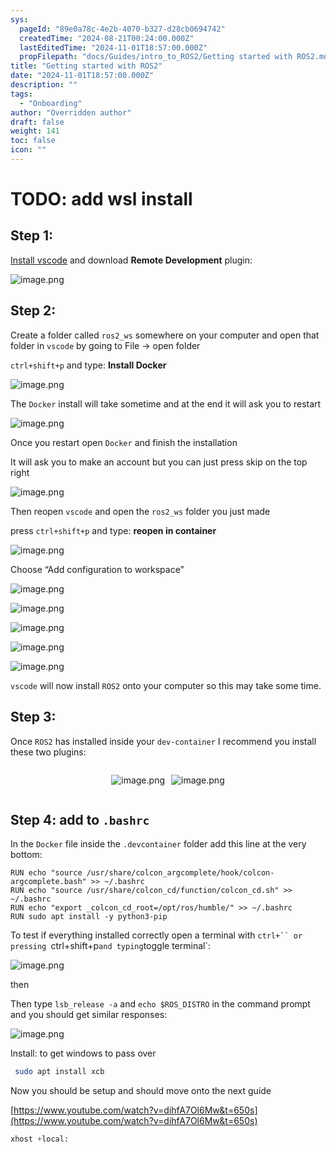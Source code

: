 ```yaml
---
sys:
  pageId: "89e0a78c-4e2b-4070-b327-d28cb0694742"
  createdTime: "2024-08-21T00:24:00.000Z"
  lastEditedTime: "2024-11-01T18:57:00.000Z"
  propFilepath: "docs/Guides/intro_to_ROS2/Getting started with ROS2.md"
title: "Getting started with ROS2"
date: "2024-11-01T18:57:00.000Z"
description: ""
tags:
  - "Onboarding"
author: "Overridden author"
draft: false
weight: 141
toc: false
icon: ""
---
```


# TODO: add wsl install

## Step 1:

[Install vscode](https://code.visualstudio.com/download) and download **Remote Development** plugin:

![image.png](https://prod-files-secure.s3.us-west-2.amazonaws.com/d518164a-d88e-44d1-a4ee-3adb3bd8bce0/efb52993-1881-4a40-b95e-6f020334f022/image.png?X-Amz-Algorithm=AWS4-HMAC-SHA256&X-Amz-Content-Sha256=UNSIGNED-PAYLOAD&X-Amz-Credential=ASIAZI2LB4666Q4FILEK%2F20250211%2Fus-west-2%2Fs3%2Faws4_request&X-Amz-Date=20250211T131618Z&X-Amz-Expires=3600&X-Amz-Security-Token=IQoJb3JpZ2luX2VjEL3%2F%2F%2F%2F%2F%2F%2F%2F%2F%2FwEaCXVzLXdlc3QtMiJIMEYCIQDJeayjbSBIYUiLJbTjsKKhV48f7l6V5pF%2FMZlYOqCNqwIhANVR5dxx9E156fi3sJdON3xhZDXKXCTUKH3RSD5pHNMxKogECNb%2F%2F%2F%2F%2F%2F%2F%2F%2F%2FwEQABoMNjM3NDIzMTgzODA1Igy39meLqDgTJ52rbxUq3APJc%2FncTOBQSDbnMTF5g2uusON1ELbYTu1Pcx3KJfkDGYIaJZdi5OOUHoAED61laR6GQtuelD42wgBmSCxzM4HWfcSjlgd06rHyWnEYs4JcefOUNcNHBm8Uf7TminunN6Dzkj28Ekhp3X4S%2BTKoCfqJ7Snt4vZWw09IsjCzB6aywaNtvDR3oodGWYjqgS52Gs1WvjrrV7c4eQhglbHZq1AqZ6Ua%2Fq3rFDRtA7ZaCO4m3%2BOycv5R2RUajG27ig90fPuvDFSLLHqeVzVgxE%2BWyQ5Rpc94VJcOXBgVRTB6pk7%2Bl9bPiQ6sIE05iPy%2FUkqy5OicN5JSo78nQzD819ecwyhd9taVN6%2BghFbinxl0zENuV5TYIxiauiIzlPQznz9KejlBolt5hvFHH8ckh9PtOyFWWEeLb7xVAmgHKVFDmES13%2BDBZXm5CknVluajeWf%2BcaARGmv3iHs8CZOhVrMe2kaVJcZu4Rd6y5kfC9ynBhIspXVCmh%2BbShFGcrcqoilBUTHoGwadxFGADWgwTEFIK%2FNwf425A93x3IZy%2BGZf3mhqq4SnXjZp97XDfxPZOuWT%2BDMKPX3mF97z%2FrOz%2BwhHJ%2FNKd7Q1cW9XGOzFdjO60aokcMe%2F0GLTCrqIY9CG%2BzD9ia29BjqkAYN5a94DBCJaWTPa8GIGFbEEnPn2N7CHjXv3hkcjt28mkWCNKqTsr7%2BxCgzfsOFH4zJ66pwL%2B2TPvWrecXVeBqD8B%2B3P4l747WcT%2FHdmT4gz4zNXBFXs9BospAUICMqBm1mVCZOwkx0MAM0KGMqkV6rqQ8lvgYmLLMiInB0jIeFEKSYMs6JsL2UaGTr%2F11jZnnSfKsAoxwDu3bI9reAT4TyoIcKz&X-Amz-Signature=6ac6b3b0706e511b903e23255bfe2c57d6830b3001f42048ae986cc141f4c3b7&X-Amz-SignedHeaders=host&x-id=GetObject)

## Step 2:

Create a folder called `ros2_ws` somewhere on your computer and open that folder in `vscode` by going to File → open folder 

`ctrl+shift+p` and type: **Install Docker**

![image.png](https://prod-files-secure.s3.us-west-2.amazonaws.com/d518164a-d88e-44d1-a4ee-3adb3bd8bce0/2269dc0e-1cd5-47ff-bceb-c04ad9b2eab0/image.png?X-Amz-Algorithm=AWS4-HMAC-SHA256&X-Amz-Content-Sha256=UNSIGNED-PAYLOAD&X-Amz-Credential=ASIAZI2LB4666Q4FILEK%2F20250211%2Fus-west-2%2Fs3%2Faws4_request&X-Amz-Date=20250211T131618Z&X-Amz-Expires=3600&X-Amz-Security-Token=IQoJb3JpZ2luX2VjEL3%2F%2F%2F%2F%2F%2F%2F%2F%2F%2FwEaCXVzLXdlc3QtMiJIMEYCIQDJeayjbSBIYUiLJbTjsKKhV48f7l6V5pF%2FMZlYOqCNqwIhANVR5dxx9E156fi3sJdON3xhZDXKXCTUKH3RSD5pHNMxKogECNb%2F%2F%2F%2F%2F%2F%2F%2F%2F%2FwEQABoMNjM3NDIzMTgzODA1Igy39meLqDgTJ52rbxUq3APJc%2FncTOBQSDbnMTF5g2uusON1ELbYTu1Pcx3KJfkDGYIaJZdi5OOUHoAED61laR6GQtuelD42wgBmSCxzM4HWfcSjlgd06rHyWnEYs4JcefOUNcNHBm8Uf7TminunN6Dzkj28Ekhp3X4S%2BTKoCfqJ7Snt4vZWw09IsjCzB6aywaNtvDR3oodGWYjqgS52Gs1WvjrrV7c4eQhglbHZq1AqZ6Ua%2Fq3rFDRtA7ZaCO4m3%2BOycv5R2RUajG27ig90fPuvDFSLLHqeVzVgxE%2BWyQ5Rpc94VJcOXBgVRTB6pk7%2Bl9bPiQ6sIE05iPy%2FUkqy5OicN5JSo78nQzD819ecwyhd9taVN6%2BghFbinxl0zENuV5TYIxiauiIzlPQznz9KejlBolt5hvFHH8ckh9PtOyFWWEeLb7xVAmgHKVFDmES13%2BDBZXm5CknVluajeWf%2BcaARGmv3iHs8CZOhVrMe2kaVJcZu4Rd6y5kfC9ynBhIspXVCmh%2BbShFGcrcqoilBUTHoGwadxFGADWgwTEFIK%2FNwf425A93x3IZy%2BGZf3mhqq4SnXjZp97XDfxPZOuWT%2BDMKPX3mF97z%2FrOz%2BwhHJ%2FNKd7Q1cW9XGOzFdjO60aokcMe%2F0GLTCrqIY9CG%2BzD9ia29BjqkAYN5a94DBCJaWTPa8GIGFbEEnPn2N7CHjXv3hkcjt28mkWCNKqTsr7%2BxCgzfsOFH4zJ66pwL%2B2TPvWrecXVeBqD8B%2B3P4l747WcT%2FHdmT4gz4zNXBFXs9BospAUICMqBm1mVCZOwkx0MAM0KGMqkV6rqQ8lvgYmLLMiInB0jIeFEKSYMs6JsL2UaGTr%2F11jZnnSfKsAoxwDu3bI9reAT4TyoIcKz&X-Amz-Signature=a66e68f68901a1b8d54478b1536deaa8aa9af0ffa8370e60c6037b8476ebc0eb&X-Amz-SignedHeaders=host&x-id=GetObject)

The `Docker` install will take sometime and at the end it will ask you to restart

![image.png](https://prod-files-secure.s3.us-west-2.amazonaws.com/d518164a-d88e-44d1-a4ee-3adb3bd8bce0/ed233f78-be33-4b1f-b89c-9c346c0e961e/image.png?X-Amz-Algorithm=AWS4-HMAC-SHA256&X-Amz-Content-Sha256=UNSIGNED-PAYLOAD&X-Amz-Credential=ASIAZI2LB4666Q4FILEK%2F20250211%2Fus-west-2%2Fs3%2Faws4_request&X-Amz-Date=20250211T131618Z&X-Amz-Expires=3600&X-Amz-Security-Token=IQoJb3JpZ2luX2VjEL3%2F%2F%2F%2F%2F%2F%2F%2F%2F%2FwEaCXVzLXdlc3QtMiJIMEYCIQDJeayjbSBIYUiLJbTjsKKhV48f7l6V5pF%2FMZlYOqCNqwIhANVR5dxx9E156fi3sJdON3xhZDXKXCTUKH3RSD5pHNMxKogECNb%2F%2F%2F%2F%2F%2F%2F%2F%2F%2FwEQABoMNjM3NDIzMTgzODA1Igy39meLqDgTJ52rbxUq3APJc%2FncTOBQSDbnMTF5g2uusON1ELbYTu1Pcx3KJfkDGYIaJZdi5OOUHoAED61laR6GQtuelD42wgBmSCxzM4HWfcSjlgd06rHyWnEYs4JcefOUNcNHBm8Uf7TminunN6Dzkj28Ekhp3X4S%2BTKoCfqJ7Snt4vZWw09IsjCzB6aywaNtvDR3oodGWYjqgS52Gs1WvjrrV7c4eQhglbHZq1AqZ6Ua%2Fq3rFDRtA7ZaCO4m3%2BOycv5R2RUajG27ig90fPuvDFSLLHqeVzVgxE%2BWyQ5Rpc94VJcOXBgVRTB6pk7%2Bl9bPiQ6sIE05iPy%2FUkqy5OicN5JSo78nQzD819ecwyhd9taVN6%2BghFbinxl0zENuV5TYIxiauiIzlPQznz9KejlBolt5hvFHH8ckh9PtOyFWWEeLb7xVAmgHKVFDmES13%2BDBZXm5CknVluajeWf%2BcaARGmv3iHs8CZOhVrMe2kaVJcZu4Rd6y5kfC9ynBhIspXVCmh%2BbShFGcrcqoilBUTHoGwadxFGADWgwTEFIK%2FNwf425A93x3IZy%2BGZf3mhqq4SnXjZp97XDfxPZOuWT%2BDMKPX3mF97z%2FrOz%2BwhHJ%2FNKd7Q1cW9XGOzFdjO60aokcMe%2F0GLTCrqIY9CG%2BzD9ia29BjqkAYN5a94DBCJaWTPa8GIGFbEEnPn2N7CHjXv3hkcjt28mkWCNKqTsr7%2BxCgzfsOFH4zJ66pwL%2B2TPvWrecXVeBqD8B%2B3P4l747WcT%2FHdmT4gz4zNXBFXs9BospAUICMqBm1mVCZOwkx0MAM0KGMqkV6rqQ8lvgYmLLMiInB0jIeFEKSYMs6JsL2UaGTr%2F11jZnnSfKsAoxwDu3bI9reAT4TyoIcKz&X-Amz-Signature=905b5ff9a1c2e792cf2a4f6fd06a68cf8b1c3876d3729a8eead257d2c839c7aa&X-Amz-SignedHeaders=host&x-id=GetObject)

Once you restart open `Docker` and finish the installation

It will ask you to make an account but you can just press skip on the top right

![image.png](https://prod-files-secure.s3.us-west-2.amazonaws.com/d518164a-d88e-44d1-a4ee-3adb3bd8bce0/21010ad9-1659-4fd9-9f59-9932a09b2a3d/image.png?X-Amz-Algorithm=AWS4-HMAC-SHA256&X-Amz-Content-Sha256=UNSIGNED-PAYLOAD&X-Amz-Credential=ASIAZI2LB4666Q4FILEK%2F20250211%2Fus-west-2%2Fs3%2Faws4_request&X-Amz-Date=20250211T131619Z&X-Amz-Expires=3600&X-Amz-Security-Token=IQoJb3JpZ2luX2VjEL3%2F%2F%2F%2F%2F%2F%2F%2F%2F%2FwEaCXVzLXdlc3QtMiJIMEYCIQDJeayjbSBIYUiLJbTjsKKhV48f7l6V5pF%2FMZlYOqCNqwIhANVR5dxx9E156fi3sJdON3xhZDXKXCTUKH3RSD5pHNMxKogECNb%2F%2F%2F%2F%2F%2F%2F%2F%2F%2FwEQABoMNjM3NDIzMTgzODA1Igy39meLqDgTJ52rbxUq3APJc%2FncTOBQSDbnMTF5g2uusON1ELbYTu1Pcx3KJfkDGYIaJZdi5OOUHoAED61laR6GQtuelD42wgBmSCxzM4HWfcSjlgd06rHyWnEYs4JcefOUNcNHBm8Uf7TminunN6Dzkj28Ekhp3X4S%2BTKoCfqJ7Snt4vZWw09IsjCzB6aywaNtvDR3oodGWYjqgS52Gs1WvjrrV7c4eQhglbHZq1AqZ6Ua%2Fq3rFDRtA7ZaCO4m3%2BOycv5R2RUajG27ig90fPuvDFSLLHqeVzVgxE%2BWyQ5Rpc94VJcOXBgVRTB6pk7%2Bl9bPiQ6sIE05iPy%2FUkqy5OicN5JSo78nQzD819ecwyhd9taVN6%2BghFbinxl0zENuV5TYIxiauiIzlPQznz9KejlBolt5hvFHH8ckh9PtOyFWWEeLb7xVAmgHKVFDmES13%2BDBZXm5CknVluajeWf%2BcaARGmv3iHs8CZOhVrMe2kaVJcZu4Rd6y5kfC9ynBhIspXVCmh%2BbShFGcrcqoilBUTHoGwadxFGADWgwTEFIK%2FNwf425A93x3IZy%2BGZf3mhqq4SnXjZp97XDfxPZOuWT%2BDMKPX3mF97z%2FrOz%2BwhHJ%2FNKd7Q1cW9XGOzFdjO60aokcMe%2F0GLTCrqIY9CG%2BzD9ia29BjqkAYN5a94DBCJaWTPa8GIGFbEEnPn2N7CHjXv3hkcjt28mkWCNKqTsr7%2BxCgzfsOFH4zJ66pwL%2B2TPvWrecXVeBqD8B%2B3P4l747WcT%2FHdmT4gz4zNXBFXs9BospAUICMqBm1mVCZOwkx0MAM0KGMqkV6rqQ8lvgYmLLMiInB0jIeFEKSYMs6JsL2UaGTr%2F11jZnnSfKsAoxwDu3bI9reAT4TyoIcKz&X-Amz-Signature=569329014057ee6eb21c77c094385f0f79e5b53de77ce9280843b8d7f159b4e0&X-Amz-SignedHeaders=host&x-id=GetObject)

Then reopen `vscode` and open the `ros2_ws` folder you just made

press `ctrl+shift+p` and type: **reopen in container**

![image.png](https://prod-files-secure.s3.us-west-2.amazonaws.com/d518164a-d88e-44d1-a4ee-3adb3bd8bce0/4e93b8c2-41ad-488c-8095-c74205196118/image.png?X-Amz-Algorithm=AWS4-HMAC-SHA256&X-Amz-Content-Sha256=UNSIGNED-PAYLOAD&X-Amz-Credential=ASIAZI2LB4666Q4FILEK%2F20250211%2Fus-west-2%2Fs3%2Faws4_request&X-Amz-Date=20250211T131618Z&X-Amz-Expires=3600&X-Amz-Security-Token=IQoJb3JpZ2luX2VjEL3%2F%2F%2F%2F%2F%2F%2F%2F%2F%2FwEaCXVzLXdlc3QtMiJIMEYCIQDJeayjbSBIYUiLJbTjsKKhV48f7l6V5pF%2FMZlYOqCNqwIhANVR5dxx9E156fi3sJdON3xhZDXKXCTUKH3RSD5pHNMxKogECNb%2F%2F%2F%2F%2F%2F%2F%2F%2F%2FwEQABoMNjM3NDIzMTgzODA1Igy39meLqDgTJ52rbxUq3APJc%2FncTOBQSDbnMTF5g2uusON1ELbYTu1Pcx3KJfkDGYIaJZdi5OOUHoAED61laR6GQtuelD42wgBmSCxzM4HWfcSjlgd06rHyWnEYs4JcefOUNcNHBm8Uf7TminunN6Dzkj28Ekhp3X4S%2BTKoCfqJ7Snt4vZWw09IsjCzB6aywaNtvDR3oodGWYjqgS52Gs1WvjrrV7c4eQhglbHZq1AqZ6Ua%2Fq3rFDRtA7ZaCO4m3%2BOycv5R2RUajG27ig90fPuvDFSLLHqeVzVgxE%2BWyQ5Rpc94VJcOXBgVRTB6pk7%2Bl9bPiQ6sIE05iPy%2FUkqy5OicN5JSo78nQzD819ecwyhd9taVN6%2BghFbinxl0zENuV5TYIxiauiIzlPQznz9KejlBolt5hvFHH8ckh9PtOyFWWEeLb7xVAmgHKVFDmES13%2BDBZXm5CknVluajeWf%2BcaARGmv3iHs8CZOhVrMe2kaVJcZu4Rd6y5kfC9ynBhIspXVCmh%2BbShFGcrcqoilBUTHoGwadxFGADWgwTEFIK%2FNwf425A93x3IZy%2BGZf3mhqq4SnXjZp97XDfxPZOuWT%2BDMKPX3mF97z%2FrOz%2BwhHJ%2FNKd7Q1cW9XGOzFdjO60aokcMe%2F0GLTCrqIY9CG%2BzD9ia29BjqkAYN5a94DBCJaWTPa8GIGFbEEnPn2N7CHjXv3hkcjt28mkWCNKqTsr7%2BxCgzfsOFH4zJ66pwL%2B2TPvWrecXVeBqD8B%2B3P4l747WcT%2FHdmT4gz4zNXBFXs9BospAUICMqBm1mVCZOwkx0MAM0KGMqkV6rqQ8lvgYmLLMiInB0jIeFEKSYMs6JsL2UaGTr%2F11jZnnSfKsAoxwDu3bI9reAT4TyoIcKz&X-Amz-Signature=35c44b3309f7bb88b3b1c437c5378c3d5cbfff18be71f8d34ac1bf0864bb3bac&X-Amz-SignedHeaders=host&x-id=GetObject)

Choose “Add configuration to workspace”

![image.png](https://prod-files-secure.s3.us-west-2.amazonaws.com/d518164a-d88e-44d1-a4ee-3adb3bd8bce0/9560b282-5060-4989-ba37-97e7b2c22476/image.png?X-Amz-Algorithm=AWS4-HMAC-SHA256&X-Amz-Content-Sha256=UNSIGNED-PAYLOAD&X-Amz-Credential=ASIAZI2LB4666Q4FILEK%2F20250211%2Fus-west-2%2Fs3%2Faws4_request&X-Amz-Date=20250211T131619Z&X-Amz-Expires=3600&X-Amz-Security-Token=IQoJb3JpZ2luX2VjEL3%2F%2F%2F%2F%2F%2F%2F%2F%2F%2FwEaCXVzLXdlc3QtMiJIMEYCIQDJeayjbSBIYUiLJbTjsKKhV48f7l6V5pF%2FMZlYOqCNqwIhANVR5dxx9E156fi3sJdON3xhZDXKXCTUKH3RSD5pHNMxKogECNb%2F%2F%2F%2F%2F%2F%2F%2F%2F%2FwEQABoMNjM3NDIzMTgzODA1Igy39meLqDgTJ52rbxUq3APJc%2FncTOBQSDbnMTF5g2uusON1ELbYTu1Pcx3KJfkDGYIaJZdi5OOUHoAED61laR6GQtuelD42wgBmSCxzM4HWfcSjlgd06rHyWnEYs4JcefOUNcNHBm8Uf7TminunN6Dzkj28Ekhp3X4S%2BTKoCfqJ7Snt4vZWw09IsjCzB6aywaNtvDR3oodGWYjqgS52Gs1WvjrrV7c4eQhglbHZq1AqZ6Ua%2Fq3rFDRtA7ZaCO4m3%2BOycv5R2RUajG27ig90fPuvDFSLLHqeVzVgxE%2BWyQ5Rpc94VJcOXBgVRTB6pk7%2Bl9bPiQ6sIE05iPy%2FUkqy5OicN5JSo78nQzD819ecwyhd9taVN6%2BghFbinxl0zENuV5TYIxiauiIzlPQznz9KejlBolt5hvFHH8ckh9PtOyFWWEeLb7xVAmgHKVFDmES13%2BDBZXm5CknVluajeWf%2BcaARGmv3iHs8CZOhVrMe2kaVJcZu4Rd6y5kfC9ynBhIspXVCmh%2BbShFGcrcqoilBUTHoGwadxFGADWgwTEFIK%2FNwf425A93x3IZy%2BGZf3mhqq4SnXjZp97XDfxPZOuWT%2BDMKPX3mF97z%2FrOz%2BwhHJ%2FNKd7Q1cW9XGOzFdjO60aokcMe%2F0GLTCrqIY9CG%2BzD9ia29BjqkAYN5a94DBCJaWTPa8GIGFbEEnPn2N7CHjXv3hkcjt28mkWCNKqTsr7%2BxCgzfsOFH4zJ66pwL%2B2TPvWrecXVeBqD8B%2B3P4l747WcT%2FHdmT4gz4zNXBFXs9BospAUICMqBm1mVCZOwkx0MAM0KGMqkV6rqQ8lvgYmLLMiInB0jIeFEKSYMs6JsL2UaGTr%2F11jZnnSfKsAoxwDu3bI9reAT4TyoIcKz&X-Amz-Signature=426d576d9b371eae1adfe8ac572e56939ae25b5f85f823c84f76d0fba574294c&X-Amz-SignedHeaders=host&x-id=GetObject)

![image.png](https://prod-files-secure.s3.us-west-2.amazonaws.com/d518164a-d88e-44d1-a4ee-3adb3bd8bce0/2ee63f81-886b-48e8-a553-dc6e5eac99e4/image.png?X-Amz-Algorithm=AWS4-HMAC-SHA256&X-Amz-Content-Sha256=UNSIGNED-PAYLOAD&X-Amz-Credential=ASIAZI2LB4666Q4FILEK%2F20250211%2Fus-west-2%2Fs3%2Faws4_request&X-Amz-Date=20250211T131618Z&X-Amz-Expires=3600&X-Amz-Security-Token=IQoJb3JpZ2luX2VjEL3%2F%2F%2F%2F%2F%2F%2F%2F%2F%2FwEaCXVzLXdlc3QtMiJIMEYCIQDJeayjbSBIYUiLJbTjsKKhV48f7l6V5pF%2FMZlYOqCNqwIhANVR5dxx9E156fi3sJdON3xhZDXKXCTUKH3RSD5pHNMxKogECNb%2F%2F%2F%2F%2F%2F%2F%2F%2F%2FwEQABoMNjM3NDIzMTgzODA1Igy39meLqDgTJ52rbxUq3APJc%2FncTOBQSDbnMTF5g2uusON1ELbYTu1Pcx3KJfkDGYIaJZdi5OOUHoAED61laR6GQtuelD42wgBmSCxzM4HWfcSjlgd06rHyWnEYs4JcefOUNcNHBm8Uf7TminunN6Dzkj28Ekhp3X4S%2BTKoCfqJ7Snt4vZWw09IsjCzB6aywaNtvDR3oodGWYjqgS52Gs1WvjrrV7c4eQhglbHZq1AqZ6Ua%2Fq3rFDRtA7ZaCO4m3%2BOycv5R2RUajG27ig90fPuvDFSLLHqeVzVgxE%2BWyQ5Rpc94VJcOXBgVRTB6pk7%2Bl9bPiQ6sIE05iPy%2FUkqy5OicN5JSo78nQzD819ecwyhd9taVN6%2BghFbinxl0zENuV5TYIxiauiIzlPQznz9KejlBolt5hvFHH8ckh9PtOyFWWEeLb7xVAmgHKVFDmES13%2BDBZXm5CknVluajeWf%2BcaARGmv3iHs8CZOhVrMe2kaVJcZu4Rd6y5kfC9ynBhIspXVCmh%2BbShFGcrcqoilBUTHoGwadxFGADWgwTEFIK%2FNwf425A93x3IZy%2BGZf3mhqq4SnXjZp97XDfxPZOuWT%2BDMKPX3mF97z%2FrOz%2BwhHJ%2FNKd7Q1cW9XGOzFdjO60aokcMe%2F0GLTCrqIY9CG%2BzD9ia29BjqkAYN5a94DBCJaWTPa8GIGFbEEnPn2N7CHjXv3hkcjt28mkWCNKqTsr7%2BxCgzfsOFH4zJ66pwL%2B2TPvWrecXVeBqD8B%2B3P4l747WcT%2FHdmT4gz4zNXBFXs9BospAUICMqBm1mVCZOwkx0MAM0KGMqkV6rqQ8lvgYmLLMiInB0jIeFEKSYMs6JsL2UaGTr%2F11jZnnSfKsAoxwDu3bI9reAT4TyoIcKz&X-Amz-Signature=3714446cb22c8c03715320780c2830846671f2505ab1980dcc452612b3e39d27&X-Amz-SignedHeaders=host&x-id=GetObject)

![image.png](https://prod-files-secure.s3.us-west-2.amazonaws.com/d518164a-d88e-44d1-a4ee-3adb3bd8bce0/ae1580b2-b048-407e-aed9-b584224a7a04/image.png?X-Amz-Algorithm=AWS4-HMAC-SHA256&X-Amz-Content-Sha256=UNSIGNED-PAYLOAD&X-Amz-Credential=ASIAZI2LB4666Q4FILEK%2F20250211%2Fus-west-2%2Fs3%2Faws4_request&X-Amz-Date=20250211T131618Z&X-Amz-Expires=3600&X-Amz-Security-Token=IQoJb3JpZ2luX2VjEL3%2F%2F%2F%2F%2F%2F%2F%2F%2F%2FwEaCXVzLXdlc3QtMiJIMEYCIQDJeayjbSBIYUiLJbTjsKKhV48f7l6V5pF%2FMZlYOqCNqwIhANVR5dxx9E156fi3sJdON3xhZDXKXCTUKH3RSD5pHNMxKogECNb%2F%2F%2F%2F%2F%2F%2F%2F%2F%2FwEQABoMNjM3NDIzMTgzODA1Igy39meLqDgTJ52rbxUq3APJc%2FncTOBQSDbnMTF5g2uusON1ELbYTu1Pcx3KJfkDGYIaJZdi5OOUHoAED61laR6GQtuelD42wgBmSCxzM4HWfcSjlgd06rHyWnEYs4JcefOUNcNHBm8Uf7TminunN6Dzkj28Ekhp3X4S%2BTKoCfqJ7Snt4vZWw09IsjCzB6aywaNtvDR3oodGWYjqgS52Gs1WvjrrV7c4eQhglbHZq1AqZ6Ua%2Fq3rFDRtA7ZaCO4m3%2BOycv5R2RUajG27ig90fPuvDFSLLHqeVzVgxE%2BWyQ5Rpc94VJcOXBgVRTB6pk7%2Bl9bPiQ6sIE05iPy%2FUkqy5OicN5JSo78nQzD819ecwyhd9taVN6%2BghFbinxl0zENuV5TYIxiauiIzlPQznz9KejlBolt5hvFHH8ckh9PtOyFWWEeLb7xVAmgHKVFDmES13%2BDBZXm5CknVluajeWf%2BcaARGmv3iHs8CZOhVrMe2kaVJcZu4Rd6y5kfC9ynBhIspXVCmh%2BbShFGcrcqoilBUTHoGwadxFGADWgwTEFIK%2FNwf425A93x3IZy%2BGZf3mhqq4SnXjZp97XDfxPZOuWT%2BDMKPX3mF97z%2FrOz%2BwhHJ%2FNKd7Q1cW9XGOzFdjO60aokcMe%2F0GLTCrqIY9CG%2BzD9ia29BjqkAYN5a94DBCJaWTPa8GIGFbEEnPn2N7CHjXv3hkcjt28mkWCNKqTsr7%2BxCgzfsOFH4zJ66pwL%2B2TPvWrecXVeBqD8B%2B3P4l747WcT%2FHdmT4gz4zNXBFXs9BospAUICMqBm1mVCZOwkx0MAM0KGMqkV6rqQ8lvgYmLLMiInB0jIeFEKSYMs6JsL2UaGTr%2F11jZnnSfKsAoxwDu3bI9reAT4TyoIcKz&X-Amz-Signature=a760b5d526b252cbb1c98591e8a0bf029aca84485ff0aa1d625fbff335141a95&X-Amz-SignedHeaders=host&x-id=GetObject)

![image.png](https://prod-files-secure.s3.us-west-2.amazonaws.com/d518164a-d88e-44d1-a4ee-3adb3bd8bce0/53255b28-f75e-430f-b9e3-c0ac8577e42b/image.png?X-Amz-Algorithm=AWS4-HMAC-SHA256&X-Amz-Content-Sha256=UNSIGNED-PAYLOAD&X-Amz-Credential=ASIAZI2LB4666Q4FILEK%2F20250211%2Fus-west-2%2Fs3%2Faws4_request&X-Amz-Date=20250211T131618Z&X-Amz-Expires=3600&X-Amz-Security-Token=IQoJb3JpZ2luX2VjEL3%2F%2F%2F%2F%2F%2F%2F%2F%2F%2FwEaCXVzLXdlc3QtMiJIMEYCIQDJeayjbSBIYUiLJbTjsKKhV48f7l6V5pF%2FMZlYOqCNqwIhANVR5dxx9E156fi3sJdON3xhZDXKXCTUKH3RSD5pHNMxKogECNb%2F%2F%2F%2F%2F%2F%2F%2F%2F%2FwEQABoMNjM3NDIzMTgzODA1Igy39meLqDgTJ52rbxUq3APJc%2FncTOBQSDbnMTF5g2uusON1ELbYTu1Pcx3KJfkDGYIaJZdi5OOUHoAED61laR6GQtuelD42wgBmSCxzM4HWfcSjlgd06rHyWnEYs4JcefOUNcNHBm8Uf7TminunN6Dzkj28Ekhp3X4S%2BTKoCfqJ7Snt4vZWw09IsjCzB6aywaNtvDR3oodGWYjqgS52Gs1WvjrrV7c4eQhglbHZq1AqZ6Ua%2Fq3rFDRtA7ZaCO4m3%2BOycv5R2RUajG27ig90fPuvDFSLLHqeVzVgxE%2BWyQ5Rpc94VJcOXBgVRTB6pk7%2Bl9bPiQ6sIE05iPy%2FUkqy5OicN5JSo78nQzD819ecwyhd9taVN6%2BghFbinxl0zENuV5TYIxiauiIzlPQznz9KejlBolt5hvFHH8ckh9PtOyFWWEeLb7xVAmgHKVFDmES13%2BDBZXm5CknVluajeWf%2BcaARGmv3iHs8CZOhVrMe2kaVJcZu4Rd6y5kfC9ynBhIspXVCmh%2BbShFGcrcqoilBUTHoGwadxFGADWgwTEFIK%2FNwf425A93x3IZy%2BGZf3mhqq4SnXjZp97XDfxPZOuWT%2BDMKPX3mF97z%2FrOz%2BwhHJ%2FNKd7Q1cW9XGOzFdjO60aokcMe%2F0GLTCrqIY9CG%2BzD9ia29BjqkAYN5a94DBCJaWTPa8GIGFbEEnPn2N7CHjXv3hkcjt28mkWCNKqTsr7%2BxCgzfsOFH4zJ66pwL%2B2TPvWrecXVeBqD8B%2B3P4l747WcT%2FHdmT4gz4zNXBFXs9BospAUICMqBm1mVCZOwkx0MAM0KGMqkV6rqQ8lvgYmLLMiInB0jIeFEKSYMs6JsL2UaGTr%2F11jZnnSfKsAoxwDu3bI9reAT4TyoIcKz&X-Amz-Signature=8988180343b1eaae4eaa82fdef70b80392e192f2d0ad1ebfb1e5243c14f63e13&X-Amz-SignedHeaders=host&x-id=GetObject)

![image.png](https://prod-files-secure.s3.us-west-2.amazonaws.com/d518164a-d88e-44d1-a4ee-3adb3bd8bce0/7c562767-5af9-4ffb-97d1-327bcdf4ee00/image.png?X-Amz-Algorithm=AWS4-HMAC-SHA256&X-Amz-Content-Sha256=UNSIGNED-PAYLOAD&X-Amz-Credential=ASIAZI2LB4666Q4FILEK%2F20250211%2Fus-west-2%2Fs3%2Faws4_request&X-Amz-Date=20250211T131618Z&X-Amz-Expires=3600&X-Amz-Security-Token=IQoJb3JpZ2luX2VjEL3%2F%2F%2F%2F%2F%2F%2F%2F%2F%2FwEaCXVzLXdlc3QtMiJIMEYCIQDJeayjbSBIYUiLJbTjsKKhV48f7l6V5pF%2FMZlYOqCNqwIhANVR5dxx9E156fi3sJdON3xhZDXKXCTUKH3RSD5pHNMxKogECNb%2F%2F%2F%2F%2F%2F%2F%2F%2F%2FwEQABoMNjM3NDIzMTgzODA1Igy39meLqDgTJ52rbxUq3APJc%2FncTOBQSDbnMTF5g2uusON1ELbYTu1Pcx3KJfkDGYIaJZdi5OOUHoAED61laR6GQtuelD42wgBmSCxzM4HWfcSjlgd06rHyWnEYs4JcefOUNcNHBm8Uf7TminunN6Dzkj28Ekhp3X4S%2BTKoCfqJ7Snt4vZWw09IsjCzB6aywaNtvDR3oodGWYjqgS52Gs1WvjrrV7c4eQhglbHZq1AqZ6Ua%2Fq3rFDRtA7ZaCO4m3%2BOycv5R2RUajG27ig90fPuvDFSLLHqeVzVgxE%2BWyQ5Rpc94VJcOXBgVRTB6pk7%2Bl9bPiQ6sIE05iPy%2FUkqy5OicN5JSo78nQzD819ecwyhd9taVN6%2BghFbinxl0zENuV5TYIxiauiIzlPQznz9KejlBolt5hvFHH8ckh9PtOyFWWEeLb7xVAmgHKVFDmES13%2BDBZXm5CknVluajeWf%2BcaARGmv3iHs8CZOhVrMe2kaVJcZu4Rd6y5kfC9ynBhIspXVCmh%2BbShFGcrcqoilBUTHoGwadxFGADWgwTEFIK%2FNwf425A93x3IZy%2BGZf3mhqq4SnXjZp97XDfxPZOuWT%2BDMKPX3mF97z%2FrOz%2BwhHJ%2FNKd7Q1cW9XGOzFdjO60aokcMe%2F0GLTCrqIY9CG%2BzD9ia29BjqkAYN5a94DBCJaWTPa8GIGFbEEnPn2N7CHjXv3hkcjt28mkWCNKqTsr7%2BxCgzfsOFH4zJ66pwL%2B2TPvWrecXVeBqD8B%2B3P4l747WcT%2FHdmT4gz4zNXBFXs9BospAUICMqBm1mVCZOwkx0MAM0KGMqkV6rqQ8lvgYmLLMiInB0jIeFEKSYMs6JsL2UaGTr%2F11jZnnSfKsAoxwDu3bI9reAT4TyoIcKz&X-Amz-Signature=3c6994b9e33ed7b8ee012edd5a0240a162035ee3e490f1ea82fb5110709185ec&X-Amz-SignedHeaders=host&x-id=GetObject)

`vscode` will now install `ROS2` onto your computer so this may take some time.

## Step 3:

Once `ROS2` has installed inside your `dev-container` I recommend you install these two plugins:

<div style="display: flex;flex-direction: row; column-gap:10px; max-width: 630px;justify-content: center;">
<div>

![image.png](https://prod-files-secure.s3.us-west-2.amazonaws.com/d518164a-d88e-44d1-a4ee-3adb3bd8bce0/3fc3d550-5a54-4ba1-ba6b-faa01cdb7369/image.png?X-Amz-Algorithm=AWS4-HMAC-SHA256&X-Amz-Content-Sha256=UNSIGNED-PAYLOAD&X-Amz-Credential=ASIAZI2LB4662DCURMJE%2F20250211%2Fus-west-2%2Fs3%2Faws4_request&X-Amz-Date=20250211T131623Z&X-Amz-Expires=3600&X-Amz-Security-Token=IQoJb3JpZ2luX2VjEL3%2F%2F%2F%2F%2F%2F%2F%2F%2F%2FwEaCXVzLXdlc3QtMiJHMEUCIGTkJmZMbUnMrFAP5EAM4xDP8pjVAgD7yiam1ER3IU3BAiEAgTzS5jOLNvkHZVOLz3a3MWL6KzUE7C76tYPhg54rWg4qiAQI1v%2F%2F%2F%2F%2F%2F%2F%2F%2F%2FARAAGgw2Mzc0MjMxODM4MDUiDKvrJep9bL6CNQeQwyrcA6qbptMBI2adONaQoE6NjZwI935%2FuizBJuYINw%2BVJMB7P9MDWs2AqbktMcAS2jJn7mYrXHg9FCETT0uuCdvnBOS2Wat8Gl4xHU54koAlf1YL24LFCCxlWSDBm8Nc1849PlJRum54ZGjBASzv3%2BrxrJNLRp7wFE5w4rih9XpAIzE1zx93TGNbKfLYR%2F1ZMiFHMJwDG20flF3zl4ILExM90ilOJ65JttFHANhAiuxdaFFcY4YI76fF2iMcCO4uuT%2B%2F7J4chm0Drw4Hnuw5Qc%2BGYCVUOCriTof%2BZVGm6haIIs%2FZoHvFq84x7L6py3UG%2FWwdTxQOn0Ys0MGmG3OSxpSLrnZpko2zIIGkC9fCstU5%2FuqjoSTiFg1jfaX4SRFPMr80BF2VGZ5wf5paniJZ1loZGwpuXBICxKp3hWI1jGeMBxr%2F1JIIhL8jAhoVZecfgJT0tiIMvOHJUEzgsJt5rEwTWmlGWJo54brB6EpWL0AoAvfJdWLwMvGuIkTNKUeab2OA9CVyPpeHOnJJIpa0fH6l4eCjUJQPRBQzAuhjaSpM%2BViGeW7sQmWUgPEoT81W%2FoAx3P1YnAOFZKom2YwtpNFWGLYHVmugtL0i0ohrscWy1fdqkM1dF3G7Tp4ZrMwLMLOKrb0GOqUBhB53%2BP5J2ZIuelgQRA5k8ms%2FAkXOV7C59F9e4Er7RWQ8Pf9LmWYwiBlsHP2YSG8qLxGdkSaldq0S8Y96Zhdou2nIdH%2B%2FmmnLV6AS6qPNQIloH4dKWQ4FMl%2B9JSJN9T5jXhgp2Cr32OGF8RtV0Xia%2B9bqDKS29aq518jTDXZUVMPfq04cmOBH37UCZsqAVcBEMEMYCAPnDU5hPACG6e6kXa7MGWFg&X-Amz-Signature=13e2b613250c224ef92c7e53389d7f09a0e803c05c0fa3c027e4bce3e26fab8b&X-Amz-SignedHeaders=host&x-id=GetObject)

</div>
<div>

![image.png](https://prod-files-secure.s3.us-west-2.amazonaws.com/d518164a-d88e-44d1-a4ee-3adb3bd8bce0/d994cc66-13c2-4093-a5a3-f84cf4601a82/image.png?X-Amz-Algorithm=AWS4-HMAC-SHA256&X-Amz-Content-Sha256=UNSIGNED-PAYLOAD&X-Amz-Credential=ASIAZI2LB466UQIVVMNK%2F20250211%2Fus-west-2%2Fs3%2Faws4_request&X-Amz-Date=20250211T131623Z&X-Amz-Expires=3600&X-Amz-Security-Token=IQoJb3JpZ2luX2VjEL3%2F%2F%2F%2F%2F%2F%2F%2F%2F%2FwEaCXVzLXdlc3QtMiJGMEQCIDcV8aSDNvM2Kv7TaRMC7Qnh0jYkRJ%2BqsLCinI%2B8JS00AiAwNzCRB6gnISzYtWuVqCb6BboNTtvgmTM03WDzfbR1iSqIBAjW%2F%2F%2F%2F%2F%2F%2F%2F%2F%2F8BEAAaDDYzNzQyMzE4MzgwNSIMypt28q8NDUXqsm6hKtwDKy0%2BSIGg%2BM92Hln49IHOcg74cjWIxuvjQ8XEn3s8UDzlYWZrnTfT8H34CdoQNKDj2S8OMb2ECbP9xry1ZRBHM%2Fy9zJfch6%2FP0%2FwHfdZv9z2e4AMRWiY2JP4y3R02qdMdfCTB6PG6VehBf5lYMAz26smzME95YrOBCHoSXsNlQQqFjAJiz47vCj74BRwlz%2BQjbVEDJO%2FFY5YEdDXZwGBMkDl8u85zmWRj7LulqfaJQ7lqNJfKr0az2hhNssLyBDb6a%2B8A2LCLtQRa80xmBmQBhZIowNC%2FCMkMjbDxyEj5%2FiddQM6%2FsZCS%2F6O9Blk7kfva8R7VpCIn1%2Fxawu4HjzmcJxKjsTVR%2Bz45VCynVloHB11Z0cUb%2B%2FXv%2BiTLE%2Bl45KRt3bVakZbHobnCbiuG02VsB8Oz%2BXNj0g8B8E3zusF9NG4ON%2Fr1FnTLoAM61mWtazMvcdtBu0cz9Q0SuWCxJEaEJFmlTzGKCtSwfigh2f6JgS0xSrKEU4YbHMfx6dmoUPr5h%2FB3mJwlyYdWpREpDxsSGF5jeBCOL5vtH5I%2FTbSCIRhcPGofnbDFMzAVDThKmWLHq4HcSBzJJMD3sU%2F%2FXle4nwKdt5TiHf4LCyr6vHVV7%2F18WiP9vDmEH%2F1jQAowi4qtvQY6pgGJeoCGk%2FHwqluTSSgK0Ts9zm0hGUrgwSnyAag9foN63j534muAerlk20MN7UiSlnVRVNbVRqMskOhsaRxpr%2F9mTIJOZkS%2BbTlkCBfjyNIt%2B9xaNJXaVW%2Fjflev36GBEbGHPnVYzCxLHDHFtWovcDmZnD%2FWnfNa%2F95DxW9Y1yMTcjKG0IKVzw4SwJnZLv6I2OuwWJSmkcTWy4qqEFIptAffDGSDK%2FlB&X-Amz-Signature=4ff0d2835ee1ef0c404c21175f2b7aa19da6d5adb24e9466ee852c12bb4332f5&X-Amz-SignedHeaders=host&x-id=GetObject)

</div>
</div>

## Step 4: add to `.bashrc`

In the `Docker` file inside the `.devcontainer` folder add this line at the very bottom: 

```docker
RUN echo "source /usr/share/colcon_argcomplete/hook/colcon-argcomplete.bash" >> ~/.bashrc
RUN echo "source /usr/share/colcon_cd/function/colcon_cd.sh" >> ~/.bashrc
RUN echo "export _colcon_cd_root=/opt/ros/humble/" >> ~/.bashrc
RUN sudo apt install -y python3-pip 
```

To test if everything installed correctly open a terminal with `ctrl+`` or pressing `ctrl+shift+p` and typing `toggle terminal`:

![image.png](https://prod-files-secure.s3.us-west-2.amazonaws.com/d518164a-d88e-44d1-a4ee-3adb3bd8bce0/6a4943d8-b04e-4c02-9a58-775f3384d1a5/image.png?X-Amz-Algorithm=AWS4-HMAC-SHA256&X-Amz-Content-Sha256=UNSIGNED-PAYLOAD&X-Amz-Credential=ASIAZI2LB4666Q4FILEK%2F20250211%2Fus-west-2%2Fs3%2Faws4_request&X-Amz-Date=20250211T131618Z&X-Amz-Expires=3600&X-Amz-Security-Token=IQoJb3JpZ2luX2VjEL3%2F%2F%2F%2F%2F%2F%2F%2F%2F%2FwEaCXVzLXdlc3QtMiJIMEYCIQDJeayjbSBIYUiLJbTjsKKhV48f7l6V5pF%2FMZlYOqCNqwIhANVR5dxx9E156fi3sJdON3xhZDXKXCTUKH3RSD5pHNMxKogECNb%2F%2F%2F%2F%2F%2F%2F%2F%2F%2FwEQABoMNjM3NDIzMTgzODA1Igy39meLqDgTJ52rbxUq3APJc%2FncTOBQSDbnMTF5g2uusON1ELbYTu1Pcx3KJfkDGYIaJZdi5OOUHoAED61laR6GQtuelD42wgBmSCxzM4HWfcSjlgd06rHyWnEYs4JcefOUNcNHBm8Uf7TminunN6Dzkj28Ekhp3X4S%2BTKoCfqJ7Snt4vZWw09IsjCzB6aywaNtvDR3oodGWYjqgS52Gs1WvjrrV7c4eQhglbHZq1AqZ6Ua%2Fq3rFDRtA7ZaCO4m3%2BOycv5R2RUajG27ig90fPuvDFSLLHqeVzVgxE%2BWyQ5Rpc94VJcOXBgVRTB6pk7%2Bl9bPiQ6sIE05iPy%2FUkqy5OicN5JSo78nQzD819ecwyhd9taVN6%2BghFbinxl0zENuV5TYIxiauiIzlPQznz9KejlBolt5hvFHH8ckh9PtOyFWWEeLb7xVAmgHKVFDmES13%2BDBZXm5CknVluajeWf%2BcaARGmv3iHs8CZOhVrMe2kaVJcZu4Rd6y5kfC9ynBhIspXVCmh%2BbShFGcrcqoilBUTHoGwadxFGADWgwTEFIK%2FNwf425A93x3IZy%2BGZf3mhqq4SnXjZp97XDfxPZOuWT%2BDMKPX3mF97z%2FrOz%2BwhHJ%2FNKd7Q1cW9XGOzFdjO60aokcMe%2F0GLTCrqIY9CG%2BzD9ia29BjqkAYN5a94DBCJaWTPa8GIGFbEEnPn2N7CHjXv3hkcjt28mkWCNKqTsr7%2BxCgzfsOFH4zJ66pwL%2B2TPvWrecXVeBqD8B%2B3P4l747WcT%2FHdmT4gz4zNXBFXs9BospAUICMqBm1mVCZOwkx0MAM0KGMqkV6rqQ8lvgYmLLMiInB0jIeFEKSYMs6JsL2UaGTr%2F11jZnnSfKsAoxwDu3bI9reAT4TyoIcKz&X-Amz-Signature=c364abd7ab996e64902a00c7c5b90d4f7e2f970413efcdeb41ff939af05ddf5b&X-Amz-SignedHeaders=host&x-id=GetObject)

then 

Then type `lsb_release -a` and `echo $ROS_DISTRO` in the command prompt and you should get similar responses:

![image.png](https://prod-files-secure.s3.us-west-2.amazonaws.com/d518164a-d88e-44d1-a4ee-3adb3bd8bce0/3e635dec-a805-4e85-8b9e-d000e5b71a4e/image.png?X-Amz-Algorithm=AWS4-HMAC-SHA256&X-Amz-Content-Sha256=UNSIGNED-PAYLOAD&X-Amz-Credential=ASIAZI2LB4666Q4FILEK%2F20250211%2Fus-west-2%2Fs3%2Faws4_request&X-Amz-Date=20250211T131619Z&X-Amz-Expires=3600&X-Amz-Security-Token=IQoJb3JpZ2luX2VjEL3%2F%2F%2F%2F%2F%2F%2F%2F%2F%2FwEaCXVzLXdlc3QtMiJIMEYCIQDJeayjbSBIYUiLJbTjsKKhV48f7l6V5pF%2FMZlYOqCNqwIhANVR5dxx9E156fi3sJdON3xhZDXKXCTUKH3RSD5pHNMxKogECNb%2F%2F%2F%2F%2F%2F%2F%2F%2F%2FwEQABoMNjM3NDIzMTgzODA1Igy39meLqDgTJ52rbxUq3APJc%2FncTOBQSDbnMTF5g2uusON1ELbYTu1Pcx3KJfkDGYIaJZdi5OOUHoAED61laR6GQtuelD42wgBmSCxzM4HWfcSjlgd06rHyWnEYs4JcefOUNcNHBm8Uf7TminunN6Dzkj28Ekhp3X4S%2BTKoCfqJ7Snt4vZWw09IsjCzB6aywaNtvDR3oodGWYjqgS52Gs1WvjrrV7c4eQhglbHZq1AqZ6Ua%2Fq3rFDRtA7ZaCO4m3%2BOycv5R2RUajG27ig90fPuvDFSLLHqeVzVgxE%2BWyQ5Rpc94VJcOXBgVRTB6pk7%2Bl9bPiQ6sIE05iPy%2FUkqy5OicN5JSo78nQzD819ecwyhd9taVN6%2BghFbinxl0zENuV5TYIxiauiIzlPQznz9KejlBolt5hvFHH8ckh9PtOyFWWEeLb7xVAmgHKVFDmES13%2BDBZXm5CknVluajeWf%2BcaARGmv3iHs8CZOhVrMe2kaVJcZu4Rd6y5kfC9ynBhIspXVCmh%2BbShFGcrcqoilBUTHoGwadxFGADWgwTEFIK%2FNwf425A93x3IZy%2BGZf3mhqq4SnXjZp97XDfxPZOuWT%2BDMKPX3mF97z%2FrOz%2BwhHJ%2FNKd7Q1cW9XGOzFdjO60aokcMe%2F0GLTCrqIY9CG%2BzD9ia29BjqkAYN5a94DBCJaWTPa8GIGFbEEnPn2N7CHjXv3hkcjt28mkWCNKqTsr7%2BxCgzfsOFH4zJ66pwL%2B2TPvWrecXVeBqD8B%2B3P4l747WcT%2FHdmT4gz4zNXBFXs9BospAUICMqBm1mVCZOwkx0MAM0KGMqkV6rqQ8lvgYmLLMiInB0jIeFEKSYMs6JsL2UaGTr%2F11jZnnSfKsAoxwDu3bI9reAT4TyoIcKz&X-Amz-Signature=0f6db0d5fbe59e13f6edefd481f41142b3c17472a908f00d8ba1cf6a2d35b390&X-Amz-SignedHeaders=host&x-id=GetObject)

Install:  to get windows to pass over

```bash
 sudo apt install xcb
```

Now you should be setup and should move onto the next guide 

[https://www.youtube.com/watch?v=dihfA7Ol6Mw&t=650s](https://www.youtube.com/watch?v=dihfA7Ol6Mw&t=650s)

```python
xhost +local:
```
